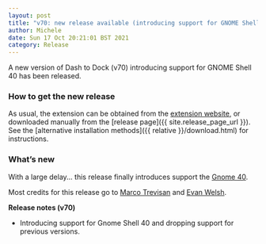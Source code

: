 ```yaml
---
layout: post
title: "v70: new release available (introducing support for GNOME Shell 40)"
author: Michele
date: Sun 17 Oct 20:21:01 BST 2021
category: Release
---
```


A new version of Dash to Dock (v70) introducing support for GNOME Shell 40 has been released.
<!--more-->


### How to get the new release

As usual, the extension can be obtained from the [extension website](https://extensions.gnome.org/extension/307/dash-to-dock/), or downloaded manually from the [release page]({{ site.release_page_url }}). See the [alternative installation methods]({{ relative }}/download.html) for instructions.

### What’s new

With a large delay... this release finally introduces support the [Gnome 40](https://foundation.gnome.org/2021/03/24/gnome-40-release/).

Most credits for this release go to [Marco Trevisan](https://github.com/3v1n0) and [Evan Welsh](https://github.com/ewlsh).

**Release notes (v70)**

- Introducing support for Gnome Shell 40 and dropping support for previous versions.
